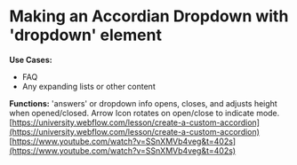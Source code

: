 
# Making an Accordian Dropdown with 'dropdown' element

**Use Cases:**
-   FAQ
-   Any expanding lists or other content


**Functions:**
'answers' or dropdown info opens, closes, and adjusts height when opened/closed.
Arrow Icon rotates on open/close to indicate mode.
[https://university.webflow.com/lesson/create-a-custom-accordion](https://university.webflow.com/lesson/create-a-custom-accordion)
[https://www.youtube.com/watch?v=SSnXMVb4veg&t=402s](https://www.youtube.com/watch?v=SSnXMVb4veg&t=402s)
